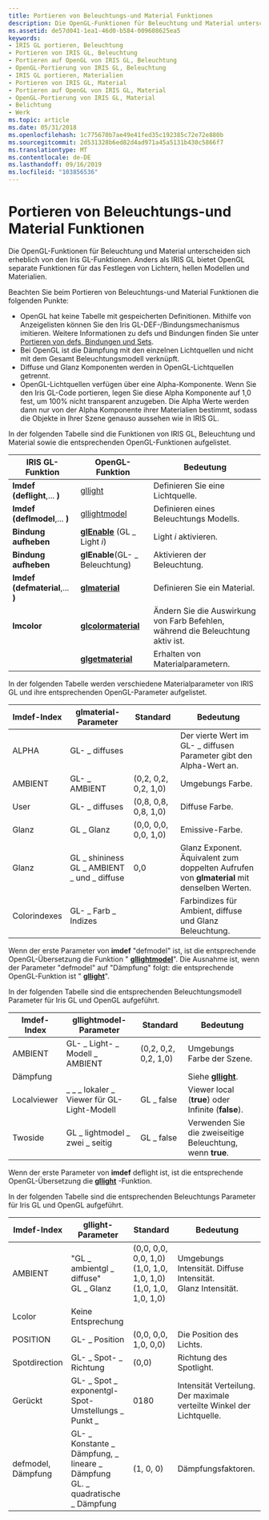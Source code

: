 ```yaml
---
title: Portieren von Beleuchtungs-und Material Funktionen
description: Die OpenGL-Funktionen für Beleuchtung und Material unterscheiden sich erheblich von den Iris GL-Funktionen. Anders als IRIS GL bietet OpenGL separate Funktionen für das Festlegen von Lichtern, hellen Modellen und Materialien.
ms.assetid: de57d041-1ea1-46d0-b584-009608625ea5
keywords:
- IRIS GL portieren, Beleuchtung
- Portieren von IRIS GL, Beleuchtung
- Portieren auf OpenGL von IRIS GL, Beleuchtung
- OpenGL-Portierung von IRIS GL, Beleuchtung
- IRIS GL portieren, Materialien
- Portieren von IRIS GL, Material
- Portieren auf OpenGL von IRIS GL, Material
- OpenGL-Portierung von IRIS GL, Material
- Belichtung
- Werk
ms.topic: article
ms.date: 05/31/2018
ms.openlocfilehash: 1c775670b7ae49e41fed35c192385c72e72e880b
ms.sourcegitcommit: 2d531328b6ed82d4ad971a45a5131b430c5866f7
ms.translationtype: MT
ms.contentlocale: de-DE
ms.lasthandoff: 09/16/2019
ms.locfileid: "103856536"
---
```

# <a name="porting-lighting-and-materials-functions"></a>Portieren von Beleuchtungs-und Material Funktionen

Die OpenGL-Funktionen für Beleuchtung und Material unterscheiden sich erheblich von den Iris GL-Funktionen. Anders als IRIS GL bietet OpenGL separate Funktionen für das Festlegen von Lichtern, hellen Modellen und Materialien.

Beachten Sie beim Portieren von Beleuchtungs-und Material Funktionen die folgenden Punkte:

-   OpenGL hat keine Tabelle mit gespeicherten Definitionen. Mithilfe von Anzeigelisten können Sie den Iris GL-DEF-/Bindungsmechanismus imitieren. Weitere Informationen zu defs und Bindungen finden Sie unter [Portieren von defs, Bindungen und Sets](porting-defs--binds--and-sets.md).
-   Bei OpenGL ist die Dämpfung mit den einzelnen Lichtquellen und nicht mit dem Gesamt Beleuchtungsmodell verknüpft.
-   Diffuse und Glanz Komponenten werden in OpenGL-Lichtquellen getrennt.
-   OpenGL-Lichtquellen verfügen über eine Alpha-Komponente. Wenn Sie den Iris GL-Code portieren, legen Sie diese Alpha Komponente auf 1,0 fest, um 100% nicht transparent anzugeben. Die Alpha Werte werden dann nur von der Alpha Komponente ihrer Materialien bestimmt, sodass die Objekte in Ihrer Szene genauso aussehen wie in IRIS GL.

In der folgenden Tabelle sind die Funktionen von IRIS GL, Beleuchtung und Material sowie die entsprechenden OpenGL-Funktionen aufgelistet.



| IRIS GL-Funktion                 | OpenGL-Funktion                               | Bedeutung                                                       |
|----------------------------------|-----------------------------------------------|---------------------------------------------------------------|
| **Imdef (deflight**,... **)**    | [gllight](gllight-functions.md)              | Definieren Sie eine Lichtquelle.                                        |
| **Imdef (deflmodel**,... **)**   | [gllightmodel](gllightmodel-functions.md)    | Definieren eines Beleuchtungs Modells.                                      |
| **Bindung aufheben**                       | [**glEnable**](glenable.md) (GL \_ Light *i*) | Light *i* aktivieren.                                             |
| **Bindung aufheben**                       | **glEnable**(GL- \_ Beleuchtung)                  | Aktivieren der Beleuchtung.                                              |
| **Imdef (defmaterial**,... **)** | [**glmaterial**](glmaterial-functions.md)    | Definieren Sie ein Material.                                            |
| **Imcolor**                      | [**glcolormaterial**](glcolormaterial.md)    | Ändern Sie die Auswirkung von Farb Befehlen, während die Beleuchtung aktiv ist. |
|                                  | [**glgetmaterial**](glgetmaterial.md)        | Erhalten von Materialparametern.                                      |



 

In der folgenden Tabelle werden verschiedene Materialparameter von IRIS GL und ihre entsprechenden OpenGL-Parameter aufgelistet.



| Imdef-Index  | glmaterial-Parameter                              | Standard              | Bedeutung                                                                                       |
|--------------|---------------------------------------------------|----------------------|-----------------------------------------------------------------------------------------------|
| ALPHA        | GL- \_ diffuses                                       |                      | Der vierte Wert im GL- \_ diffusen Parameter gibt den Alpha-Wert an.                      |
| AMBIENT      | GL- \_ AMBIENT                                       | (0,2, 0,2, 0,2, 1,0) | Umgebungs Farbe.                                                                                |
| User      | GL- \_ diffuses                                       | (0,8, 0,8, 0,8, 1,0) | Diffuse Farbe.                                                                                |
| Glanz     | GL \_ Glanz                                      | (0,0, 0,0, 0,0, 1,0) | Emissive-Farbe.                                                                               |
| Glanz    | GL \_ shininess GL \_ AMBIENT \_ und \_ diffuse<br/> | 0,0                  | Glanz Exponent. Äquivalent zum doppelten Aufrufen von **glmaterial** mit denselben Werten.<br/> |
| Colorindexes | GL- \_ Farb \_ Indizes                                |                      | Farbindizes für Ambient, diffuse und Glanz Beleuchtung.                                    |



 

Wenn der erste Parameter von **imdef** "defmodel" ist, ist die entsprechende OpenGL-Übersetzung die Funktion " [**gllightmodel**](gllightmodel-functions.md)". Die Ausnahme ist, wenn der Parameter "defmodel" auf "Dämpfung" folgt: die entsprechende OpenGL-Funktion ist " [**gllight**](gllight-functions.md)".

In der folgenden Tabelle sind die entsprechenden Beleuchtungsmodell Parameter für Iris GL und OpenGL aufgeführt.



| Imdef-Index | gllightmodel-Parameter          | Standard              | Bedeutung                                          |
|-------------|---------------------------------|----------------------|--------------------------------------------------|
| AMBIENT     | GL- \_ Light- \_ Modell \_ AMBIENT       | (0,2, 0,2, 0,2, 1,0) | Umgebungs Farbe der Szene.                          |
| Dämpfung |                                 |                      | Siehe [**gllight**](gllight-functions.md).        |
| Localviewer | \_ \_ \_ lokaler \_ Viewer für GL-Light-Modell | GL \_ false            | Viewer local (**true**) oder Infinite (**false**). |
| Twoside     | GL \_ lightmodel \_ zwei \_ seitig       | GL \_ false            | Verwenden Sie die zweiseitige Beleuchtung, wenn **true**.            |



 

Wenn der erste Parameter von **imdef** deflight ist, ist die entsprechende OpenGL-Übersetzung die [**gllight**](gllight-functions.md) -Funktion.

In der folgenden Tabelle sind die entsprechenden Beleuchtungs Parameter für Iris GL und OpenGL aufgeführt.



| Imdef-Index           | gllight-Parameter                                                                                 | Standard                                                                             | Bedeutung                                                                        |
|-----------------------|---------------------------------------------------------------------------------------------------|-------------------------------------------------------------------------------------|--------------------------------------------------------------------------------|
| AMBIENT               | "GL \_ ambientgl \_ diffuse"<br/> GL \_ Glanz<br/>                                         | (0,0, 0,0, 0,0, 1,0) (1,0, 1,0, 1,0, 1,0)<br/> (1,0, 1,0, 1,0, 1,0)<br/> | Umgebungs Intensität. Diffuse Intensität.<br/> Glanz Intensität.<br/> |
| Lcolor                | Keine Entsprechung                                                                                    |                                                                                     |                                                                                |
| POSITION              | GL- \_ Position                                                                                      | (0,0, 0,0, 1,0, 0,0)                                                                | Die Position des Lichts.                                                             |
| Spotdirection         | GL- \_ Spot- \_ Richtung                                                                               | (0,0)                                                                           | Richtung des Spotlight.                                                        |
| Gerückt             | GL- \_ Spot \_ exponentgl-Spot-Umstellungs \_ Punkt \_<br/>                                                     | 0180<br/>                                                                     | Intensität Verteilung. Der maximale verteilte Winkel der Lichtquelle.<br/>        |
| defmodel, Dämpfung | GL- \_ Konstante \_ Dämpfung, \_ lineare \_ Dämpfung<br/> GL. \_ quadratische \_ Dämpfung<br/> | (1, 0, 0)                                                                           | Dämpfungsfaktoren.                                                           |



 

 

 





